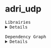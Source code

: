 # adri_udp

<pre>
Librairies
<details>
adri_udp                        = https://github.com/AdriLighting/adri_udp

esp8266/arduino                 = https://github.com/esp8266/Arduino/tree/master/libraries
</details>
Dependency Graph
<details>
|-- [adri_udp] 1.0.0
|   |-- [ESP8266WiFi] 1.0</details>
</pre>
